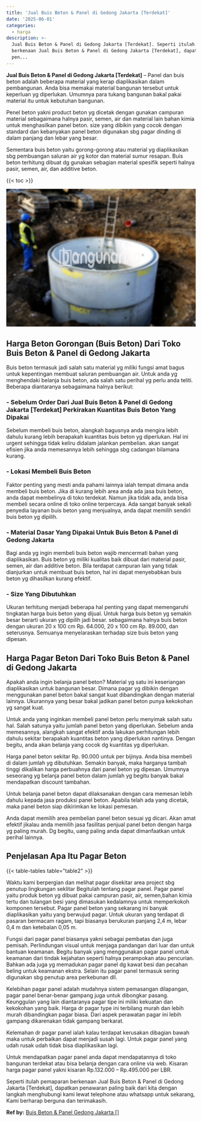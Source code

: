 ```yaml
---
title: 'Jual Buis Beton & Panel di Gedong Jakarta [Terdekat]'
date: '2025-06-01'
categories:
  - harga
description: >-
  Jual Buis Beton & Panel di Gedong Jakarta [Terdekat]. Seperti itulah pemaparan
  berkenaan Jual Buis Beton & Panel di Gedong Jakarta [Terdekat], dapatkan
  pen...
---
```


**Jual Buis Beton & Panel di Gedong Jakarta \[Terdekat\]** – Panel dan buis beton adalah beberapa material yang kerap diaplikasikan dalam pembangunan. Anda bisa memakai material bangunan tersebut untuk keperluan yg diperlukan. Umumnya para tukang bangunan bakal pakai material itu untuk kebutuhan bangunan.

Penel beton yakni product beton yg dicetak dengan gunakan campuran material sebagaimana halnya pasir, semen, air dan material lain bahan kimia untuk menghasilkan panel beton. size yang dibikin yang cocok dengan standard dan kebanyakan panel beton digunakan sbg pagar dinding di dalam panjang dan lebar yang besar.

Sementara buis beton yaitu gorong-gorong atau material yg diaplikasikan sbg pembuangan saluran air yg kotor dan material sumur resapan. Buis beton terhitung dibuat dg gunakan sebagian material spesifik seperti halnya pasir, semen, air, dan additive beton.

{{< toc >}}

![Jual Buis Beton & Panel di Gedong Jakarta [Terdekat]](/images/jual-panel-buis-beton-murah-43.png)

## Harga Beton Gorongan (Buis Beton) Dari Toko Buis Beton & Panel di Gedong Jakarta

Buis beton termasuk jadi salah satu material yg miliki fungsi amat bagus untuk kepentingan membuat saluran pembuangan air. Untuk anda yg menghendaki belanja buis beton, ada salah satu perihal yg perlu anda teliti. Beberapa diantaranya sebagaimana halnya berikut:

### \- Sebelum Order Dari Jual Buis Beton & Panel di Gedong Jakarta \[Terdekat\] Perkirakan Kuantitas Buis Beton Yang Dipakai

Sebelum membeli buis beton, alangkah bagusnya anda mengira lebih dahulu kurang lebih berapakah kuantitas buis beton yg diperlukan. Hal ini urgent sehingga tidak keliru didalam jalankan pembelian. akan sangat efisien jika anda memesannya lebih sehingga sbg cadangan bilamana kurang.

### \- Lokasi Membeli Buis Beton

Faktor penting yang mesti anda pahami lainnya ialah tempat dimana anda membeli buis beton. Jika di kurang lebih area anda ada jasa buis beton, anda dapat membelinya di toko terdekat. Namun jika tidak ada, anda bisa membeli secara online di toko online terpercaya. Ada sangat banyak sekali penyedia layanan buis beton yang menjualnya, anda dapat memilih sendiri buis beton yg dipilih.

### \- Material Dasar Yang Dipakai Untuk Buis Beton & Panel di Gedong Jakarta

Bagi anda yg ingin membeli buis beton wajib mencermati bahan yang diaplikasikan. Buis beton yg miliki kualitas baik dibuat dari material pasir, semen, air dan additive beton. Bila terdapat campuran lain yang tidak dianjurkan untuk membuat buis beton, hal ini dapat menyebabkan buis beton yg dihasilkan kurang efektif.

### \- Size Yang Dibutuhkan

Ukuran terhitung menjadi beberapa hal penting yang dapat memengaruhi tingkatan harga buis beton yang dijual. Untuk harga buis beton yg semakin besar berarti ukuran yg dipilih jadi besar. sebagaimana halnya buis beton dengan ukuran 20 x 100 cm Rp. 64.000, 20 x 100 cm Rp. 89.000, dan seterusnya. Semuanya menyelaraskan terhadap size buis beton yang dipesan.

## Harga Pagar Beton Dari Toko Buis Beton & Panel di Gedong Jakarta

Apakah anda ingin belanja panel beton? Material yg satu ini keseriangan diaplikasikan untuk bangunan besar. Dimana pagar yg dibikin dengan menggunakan panel beton bakal sangat kuat dibandingkan dengan material lainnya. Ukurannya yang besar bakal jadikan panel beton punya kekokohan yg sangat kuat.

Untuk anda yang inginkan membeli panel beton perlu menyimak salah satu hal. Salah satunya yaitu jumlah panel beton yang diperlukan. Sebelum anda memesannya, alangkah sangat efektif anda lakukan perhitungan lebih dahulu sekitar berapakah kuantitas beton yang diperlukan nantinya. Dengan begitu, anda akan belanja yang cocok dg kuantitas yg diperlukan.

Harga panel beton sekitar Rp. 90.000 untuk per bijinya. Anda bisa membeli di dalam jumlah yg dibutuhkan. Semakin banyak, maka harganya tambah tinggi dikalikan harga perbuahnya dari panel beton yg dipesan. Umumnya seseorang yg belanja panel beton dalam jumlah yg begitu banyak bakal mendapatkan discount tambahan.

Untuk belanja panel beton dapat dilaksanakan dengan cara memesan lebih dahulu kepada jasa produksi panel beton. Apabila telah ada yang dicetak, maka panel beton siap dikirimkan ke lokasi pemesan.

Anda dapat memilih area pembelian panel beton sesuai yg dicari. Akan amat efektif jikalau anda memilih jasa fasilitas penjual panel beton dengan harga yg paling murah. Dg begitu, uang paling anda dapat dimanfaatkan untuk perihal lainnya.

## Penjelasan Apa Itu Pagar Beton

{{< table-tables table="table2" >}}

Waktu kami berpergian dan melihat pagar disekitar area project sbg penutup lingkungan seklitar Begitulah tentang pagar panel. Pagar panel yaitu produk beton yg dibuat pakai campuran pasir, air, semen,bahan kimia tertu dan tulangan besi yang dimasukan kedalamnya untuk memperkokoh komponen tersebut. Pagar panel beton yang sekarang ini banyak diaplikasikan yaitu yang berwujud pagar. Untuk ukuran yang terdapat di pasaran bermacam ragam, tapi biasanya berukuran panjang 2,4 m, lebar 0,4 m dan ketebalan 0,05 m.

Fungsi dari pagar panel biasanya yakni sebagai pembatas dan juga pemisah. Perlindungan visual untuk menjaga pandangan dari luar dan untuk bantuan keamanan. Begitu banyak yang menggunakan pagar panel untuk keamanan dari tindak kejahatan seperti halnya perampokan atau pencurian. Bahkan ada juga yg memadukan pagar panel dg kawat besi dan pecahan beling untuk keamanan ekstra. Selain itu pagar panel termasuk sering digunakan sbg penutup area perkebunan dll.

Kelebihan pagar panel adalah mudahnya sistem pemasangan dilapangan, pagar panel benar-benar gampang juga untuk dibongkar pasang. Keunggulan yang lain diantaranya pagar tipe ini miliki kekuatan dan kekokohan yang baik. Harga dr pagar type ini terbilang murah dan lebih murah dibandingkan pagar biasa. Dari aspek perawatan pagar ini lebih gampang dikarenakan tidak gampang berkarat.

Kelemahan dr pagar panel ialah kalau terdapat kerusakan dibagian bawah maka untuk perbaikan dapat menjadi susah lagi. Untuk pagar panel yang udah rusak udah tidak bisa diaplikasikan lagi.

Untuk mendapatkan pagar panel anda dapat mendapatannya di toko bangunan terdekat atau bisa belanja dengan cara online via web. Kisaran harga pagar panel yakni kisaran Rp.132.000 – Rp.495.000 per LBR.

Seperti itulah pemaparan berkenaan Jual Buis Beton & Panel di Gedong Jakarta \[Terdekat\], dapatkan penawaran paling baik dari kita dengan langkah menghubungi kami lewat telephone atau whatsapp untuk sekarang, Kami berharap berguna dan terimakasih.

**Ref by:** [Buis Beton & Panel Gedong Jakarta []](https://id.wikipedia.org/wiki/Buis)
